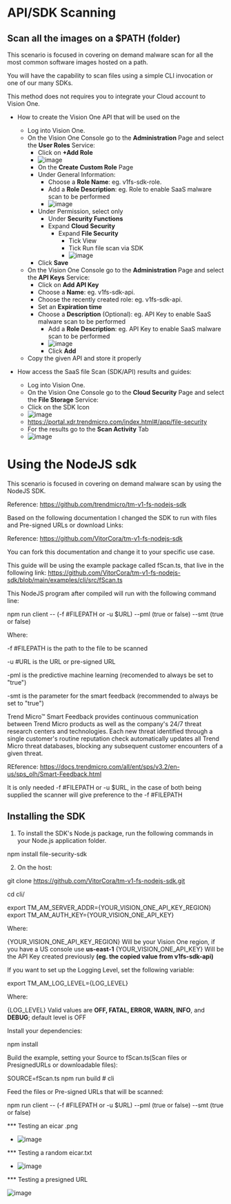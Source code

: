 # API/SDK Scanning

## Scan all the images on a $PATH (folder)

This scenario is focused in covering on demand malware scan for all the most common software images hosted on a path.

You will have the capability to scan files using a simple CLI invocation or one of our many SDKs.

This method does not requires you to integrate your Cloud account to Vision One.

- How to create the Vision One API that will be used on the
  - Log into Vision One.
  - On the Vision One Console go to the **Administration** Page and select the **User Roles** Service:
    - Click on **+Add Role**
    - ![image](https://github.com/VitorCora/FileStorageScanning/assets/59590152/507febba-7b19-4d7c-b45f-4cdc1daf6556)
    - On the **Create Custom Role** Page
    - Under General Information:
      - Choose a **Role Name**: eg. v1fs-sdk-role.
      - Add a **Role Description**: eg. Role to enable SaaS malware scan to be performed
      - ![image](https://github.com/VitorCora/FileStorageScanning/assets/59590152/5ee998c8-744a-4eea-ad4d-b284d6064cfb)
    - Under Permission, select only
      -   Under **Security Functions**
        - Expand **Cloud Security**
          - Expand **File Security**
            - Tick View
            - Tick Run file scan via SDK
            - ![image](https://github.com/VitorCora/FileStorageScanning/assets/59590152/1149bb2e-ff99-41c5-865b-eb100d13e8e7)
    - Click **Save**
  - On the Vision One Console go to the **Administration** Page and select the **API Keys** Service:
    - Click on **Add API Key**
    - Choose a **Name**: eg. v1fs-sdk-api.
    - Choose the recently created role: eg. v1fs-sdk-api.
    - Set an **Expiration time**
    - Choose a **Description** (Optional): eg. API Key to enable SaaS malware scan to be performed 
      - Add a **Role Description**: eg. API Key to enable SaaS malware scan to be performed
      - ![image](https://github.com/VitorCora/FileStorageScanning/assets/59590152/888e4704-b4f9-4a21-8d9f-5bfe6bf1ed22)
      - Click **Add**
  - Copy the given API and store it properly 

- How access the SaaS file Scan (SDK/API) results and guides:
  - Log into Vision One.
  - On the Vision One Console go to the **Cloud Security** Page and select the **File Storage** Service:
  - Click on the SDK Icon
  - ![image](https://github.com/VitorCora/FileStorageScanning/assets/59590152/c82f22ff-b679-4bab-8646-100a9f1593c8)
  - https://portal.xdr.trendmicro.com/index.html#/app/file-security
  - For the results go to the **Scan Activity** Tab
  - ![image](https://github.com/VitorCora/FileStorageScanning/assets/59590152/56f4c454-0974-416f-8e1a-4c12c5eeaf68)

# Using the NodeJS sdk

This scenario is focused in covering on demand malware scan by using the NodeJS SDK.

Reference:
https://github.com/trendmicro/tm-v1-fs-nodejs-sdk

Based on the following documentation I changed the SDK to run with files and Pre-signed URLs or download Links:

Reference:
https://github.com/VitorCora/tm-v1-fs-nodejs-sdk

You can fork this documentation and change it to your specific use case.

This guide will be using the example package called fScan.ts, that live in the following link:
https://github.com/VitorCora/tm-v1-fs-nodejs-sdk/blob/main/examples/cli/src/fScan.ts

This NodeJS program after compiled will run with the following command line:

npm run client -- (-f #FILEPATH or -u $URL) --pml (true or false) --smt (true or false)

Where:

-f #FILEPATH is the path to the file to be scanned

-u #URL is the URL or pre-signed URL

-pml is the predictive machine learning (recomended to always be set to "true")

-smt is the parameter for the smart feedback (recommended to always be set to "true")

  Trend Micro™ Smart Feedback provides continuous communication between Trend Micro products as well as the company's 24/7 threat research centers and technologies. Each new threat identified through a single customer's routine reputation check automatically updates   all Trend Micro threat databases, blocking any subsequent customer encounters of a given threat.
  
  REference:
  https://docs.trendmicro.com/all/ent/sps/v3.2/en-us/sps_olh/Smart-Feedback.html

It is only needed -f #FILEPATH or -u $URL, in the case of both being supplied the scanner will give preference to the -f #FILEPATH

## Installing the SDK
  
  1. To install the SDK's Node.js package, run the following commands in your Node.js application folder.

  npm install file-security-sdk

  2. On the host:

  git clone https://github.com/VitorCora/tm-v1-fs-nodejs-sdk.git

  cd cli/

  export TM_AM_SERVER_ADDR={YOUR_VISION_ONE_API_KEY_REGION}
  export TM_AM_AUTH_KEY={YOUR_VISION_ONE_API_KEY}

  Where:

   
  {YOUR_VISION_ONE_API_KEY_REGION} Will be your Vision One region, if you have a US console use **us-east-1**
  {YOUR_VISION_ONE_API_KEY} Will be the API Key created previously **(eg. the copied value from v1fs-sdk-api)**
  
  If you want to set up the Logging Level, set the following variable:

  export TM_AM_LOG_LEVEL={LOG_LEVEL}

  Where:

  {LOG_LEVEL} Valid values are **OFF, FATAL, ERROR, WARN, INFO**, and **DEBUG**; default level is OFF

Install your dependencies:

npm install

Build the example, setting your Source to fScan.ts(Scan files or PresignedURLs or downloadable files):

SOURCE=fScan.ts npm run build # cli

Feed the files or Pre-signed URLs that will be scanned:

npm run client -- (-f #FILEPATH or -u $URL) --pml (true or false) --smt (true or false)

*** Testing an eicar .png

  - ![image](https://github.com/VitorCora/tm-v1-fs-nodejs-sdk/assets/59590152/32231f0f-c8b6-4bfa-b8b6-c269a020bc26)

*** Testing a random eicar.txt

   - ![image](https://github.com/VitorCora/tm-v1-fs-nodejs-sdk/assets/59590152/e970949e-5a27-4140-8095-a5063197202a)


*** Testing a presigned URL

![image](https://github.com/VitorCora/tm-v1-fs-nodejs-sdk/assets/59590152/af0b8702-7208-40a0-8237-7566e673b61d)



